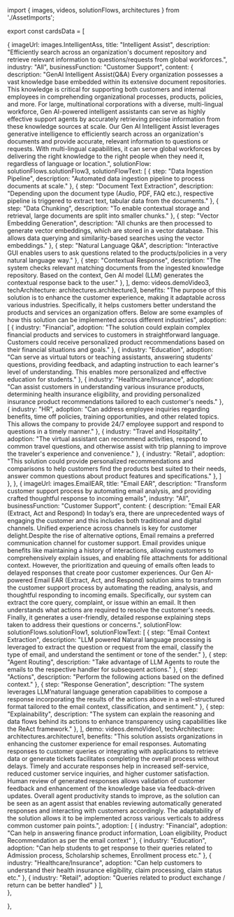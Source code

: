 import { images, videos, solutionFlows, architectures } from './AssetImports';



export const cardsData = [

{
    imageUrl: images.IntelligentAss,
    title: "Intelligent Assist",
    description: "Efficiently search across an organization's document repository and retrieve relevant information to questions/requests from global workforces.",
    industry: "All",
    businessFunction: "Customer Support",
    content: {
      description: "GenAI Intelligent Assist(Q&A) Every organization possesses a vast knowledge base embedded within its extensive document repositories. This knowledge is critical for supporting both customers and internal employees in comprehending organizational processes, products, policies, and more. For large, multinational corporations with a diverse, multi-lingual workforce, Gen AI-powered intelligent assistants can serve as highly effective support agents by accurately retrieving precise information from these knowledge sources at scale. Our Gen AI Intelligent Assist leverages generative intelligence to efficiently search across an organization's documents and provide accurate, relevant information to questions or requests. With multi-lingual capabilities, it can serve global workforces by delivering the right knowledge to the right people when they need it, regardless of language or location.",
      solutionFlow: solutionFlows.solutionFlow3,
      solutionFlowText: [
        { step: "Data Ingestion Pipeline", description: "Automated data ingestion pipeline to process documents at scale." },
        { step: "Document Text Extraction", description: "Depending upon the document type (Audio, PDF, FAQ etc.), respective pipeline is triggered to extract text, tabular data from the documents." },
        { step: "Data Chunking", description: "To enable contextual storage and retrieval, large documents are split into smaller chunks." },
        { step: "Vector Embedding Generation", description: "All chunks are then processed to generate vector embeddings, which are stored in a vector database. This allows data querying and similarity-based searches using the vector embeddings." },
        { step: "Natural Language Q&A", description: "Interactive GUI enables users to ask questions related to the products/policies in a very natural language way." },
        { step: "Contextual Response", description: "The system checks relevant matching documents from the ingested knowledge repository. Based on the context, Gen AI model (LLM) generates the contextual response back to the user." },
      ],
      demo: videos.demoVideo3,
      techArchitecture: architectures.architecture3,
      benefits: "The purpose of this solution is to enhance the customer experience, making it adaptable across various industries. Specifically, it helps customers better understand the products and services an organization offers. Below are some examples of how this solution can be implemented across different industries",
      adoption: [
        { industry: "Financial", adoption: "The solution could explain complex financial products and services to customers in straightforward language. Customers could receive personalized product recommendations based on their financial situations and goals." },
        { industry: "Education", adoption: "Can serve as virtual tutors or teaching assistants, answering students' questions, providing feedback, and adapting instruction to each learner's level of understanding. This enables more personalized and effective education for students." },
        { industry: "Healthcare/Insurance", adoption: "Can assist customers in understanding various insurance products, determining health insurance eligibility, and providing personalized insurance product recommendations tailored to each customer's needs." },
        { industry: "HR", adoption: "Can address employee inquiries regarding benefits, time off policies, training opportunities, and other related topics. This allows the company to provide 24/7 employee support and respond to questions in a timely manner." },
        { industry: "Travel and Hospitality", adoption: "The virtual assistant can recommend activities, respond to common travel questions, and otherwise assist with trip planning to improve the traveler's experience and convenience." },
        { industry: "Retail", adoption: "This solution could provide personalized recommendations and comparisons to help customers find the products best suited to their needs, answer common questions about product features and specifications." },
      ]
    },
  },
  {
    imageUrl: images.EmailEAR,
    title: "Email EAR",
    description: "Transform customer support process by automating email analysis, and providing crafted thoughtful response to incoming emails",
    industry: "All",
    businessFunction: "Customer Support",
    content: {
      description: "Email EAR (Extract, Act and Respond) In today’s era, there are unprecedented ways of engaging the customer and this includes both traditional and digital channels. Unified experience across channels is key for customer delight.Despite the rise of alternative options, Email remains a preferred communication channel for customer support. Email provides unique benefits like maintaining a history of interactions, allowing customers to comprehensively explain issues, and enabling file attachments for additional context. However, the prioritization and queuing of emails often leads to delayed responses that create poor customer experiences. Our Gen AI-powered Email EAR (Extract, Act, and Respond) solution aims to transform the customer support process by automating the reading, analysis, and thoughtful responding to incoming emails. Specifically, our system can extract the core query, complaint, or issue within an email. It then understands what actions are required to resolve the customer's needs. Finally, it generates a user-friendly, detailed response explaining steps taken to address their questions or concerns.",
      solutionFlow: solutionFlows.solutionFlow1,
      solutionFlowText: [
        { step: "Email Context Extraction", description: "LLM powered Natural language processing is leveraged to extract the question or request from the email, classify the type of email, and understand the sentiment or tone of the sender." },
        { step: "Agent Routing", description: "Take advantage of LLM Agents to route the emails to the respective handler for subsequent actions." },
        { step: "Actions", description: "Perform the following actions based on the defined context." },
        { step: "Response Generation", description: "The system leverages LLM’natural language generation capabilities to compose a response incorporating the results of the actions above in a well-structured format tailored to the email context, classification, and sentiment." },
        { step: "Explainability", description: "The system can explain the reasoning and data flows behind its actions to enhance transparency using capabilities like the ReAct framework." },
      ],
      demo: videos.demoVideo1,
      techArchitecture: architectures.architecture1,
      benefits: "This solution assists organizations in enhancing the customer experience for email responses. Automating responses to customer queries or integrating with applications to retrieve data or generate tickets facilitates completing the overall process without delays.  Timely and accurate responses help in increased self-service, reduced customer service inquiries, and higher customer satisfaction.  Human review of generated responses allows validation of customer feedback and enhancement of the knowledge base via feedback-driven updates.  Overall agent productivity stands to improve, as the solution can be seen as an agent assist that enables reviewing automatically generated responses and interacting with customers accordingly.  The adaptability of the solution allows it to be implemented across various verticals to address common customer pain points.",
adoption: [
        { industry: "Financial", adoption: "Can help in answering finance product information, Loan eligibility, Product Recommendation as per the email context" },
        { industry: "Education", adoption: "Can help students to get response to their queries related to Admission process, Scholarship schemes, Enrollment process etc." },
        { industry: "Healthcare/Insurance", adoption: "Can help customers to understand their health insurance eligibility, claim processing, claim status etc." },
        { industry: "Retail", adoption: "Queries related to product exchange / return can be better handled" }
      ],      
    },
    
  },
